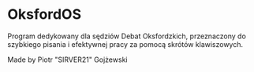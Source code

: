 # OksfordOS
Program dedykowany dla sędziów Debat Oksfordzkich, przeznaczony do szybkiego pisania i efektywnej pracy za pomocą skrótów klawiszowych.

Made by Piotr "SIRVER21" Gojżewski
